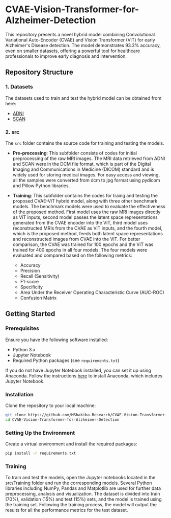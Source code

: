# CVAE-Vision-Transformer-for-Alzheimer-Detection
This repository presents a novel hybrid model combining Convolutional Variational Auto-Encoder (CVAE) and Vision Transformer (ViT) for early Alzheimer's Disease detection. The model demonstrates 93.3% accuracy, even on smaller datasets, offering a powerful tool for healthcare professionals to improve early diagnosis and intervention.

## Repository Structure

### 1. Datasets
The datasets used to train and test the hybrid model can be obtained from here:
  - [ADNI](https://adni.loni.usc.edu/data-samples/adni-data/neuroimaging/mri/mri-image-data-sets/)
  - [SCAN](https://naccdata.org/requesting-data/data-request-process#narrow)

### 2. src
The `src` folder contains the source code for training and testing the models.

- **Pre-processing**: This subfolder consists of codes for initial preprocessing of the raw MRI images. The MRI data retrieved from ADNI and SCAN were in the DCM file format, which is part of the Digital Imaging and Communications in Medicine (DICOM) standard and is widely used for storing medical images. For easy access and viewing, all the samples were converted from dcm to jpg format using pydicom and Pillow Python libraries.

- **Training**: This subfolder contains the codes for traing and testing the proposed CVAE-ViT hybrid model, along with three other benchmark models. The benchmark models were used to evaluate the effectiveness of the proposed method. First model uses the raw MRI images directly as ViT inputs, second model passes the latent space representations generated from the CVAE encoder into the ViT, third model uses reconstructed MRIs from the CVAE as ViT inputs, and the fourth model, which is the proposed method, feeds both latent space representations and reconstructed images from CVAE into the ViT. For better comparison, the CVAE was trained for 100 epochs and the ViT was trained for 400 epochs in all four models. The four models were evaluated and compared based on the following metrics:
  - Accuracy
  - Precision
  - Recall (Sensitivity)
  - F1-score
  - Specificity
  - Area Under the Receiver Operating Characteristic Curve (AUC-ROC)
  - Confusion Matrix


## Getting Started

### Prerequisites
Ensure you have the following software installed:
- Python 3.x
- Jupyter Notebook
- Required Python packages (see `requirements.txt`)

If you do not have Jupyter Notebook installed, you can set it up using Anaconda. Follow the instructions [here](https://docs.anaconda.com/anaconda/install/) to install Anaconda, which includes Jupyter Notebook.

### Installation
Clone the repository to your local machine:
```sh
git clone https://github.com/MShakiba-Research/CVAE-Vision-Transformer-for-Alzheimer-Detection.git
cd CVAE-Vision-Transformer-for-Alzheimer-Detection
```

### Setting Up the Environment
Create a virtual environment and install the required packages:
```sh
pip install -r requirements.txt
```

### Training
To train and test the models, open the Jupyter notebooks located in the src/Training folder and run the corresponding models. Several Python libraries including NumPy, Pandas and Matplotlib are used for further data preprocessing, analysis and visualization. The dataset is divided into train (70%), validation (15%) and test (15%) sets, and the model is trained using the training set. Following the training process, the model will output the results for all the performance metrics for the test dataset.
